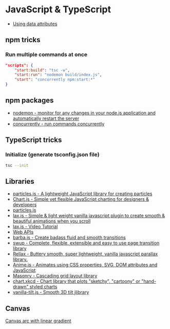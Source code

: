 # JavaScript & TypeScript

- [Using data attributes](https://developer.mozilla.org/en-US/docs/Learn/HTML/Howto/Use_data_attributes)

## npm tricks

### Run multiple commands at once

```json
"scripts": {
    "start:build": "tsc -w",
    "start:run": "nodemon build/index.js",
    "start": "concurrently npm:start:*"
}
```

## npm packages

- [nodemon - monitor for any changes in your node.js application and automatically restart the server](https://github.com/remy/nodemon)
- [concurrently - run commands concurrently](https://github.com/kimmobrunfeldt/concurrently)

## TypeScript tricks

### Initialize (generate tsconfig.json file)

```sh
tsc --init
```

## Libraries

- [particles.js - A lightweight JavaScript library for creating particles](https://github.com/VincentGarreau/particles.js/)
- [Chart.js - Simple yet flexible JavaScript charting for designers & developers](https://www.chartjs.org/)
- [particles.js](https://vincentgarreau.com/particles.js/)
- [lax.js - Simple & light weight vanilla javascript plugin to create smooth & beautiful animations when you scroll](https://github.com/alexfoxy/laxxx)
- [lax.js - Video Tutorial](https://www.youtube.com/watch?v=jaVy3SCibJw&t)
- [Web APIs](https://developer.mozilla.org/en-US/docs/Web/API)
- [barba.js - Create badass fluid and smooth transitions](https://barba.js.org/)
- [swup - Complete, flexible, extensible and easy to use page transition library](https://swup.js.org/)
- [Rellax - Buttery smooth, super lightweight, vanilla javascript parallax library.](https://dixonandmoe.com/rellax/)
- [Anime.js - Animates using CSS properties, SVG, DOM attributes and JavaScript](https://animejs.com/)
- [Masonry - Cascading grid layout library](https://masonry.desandro.com/)
- [chart.xkcd - Chart library that plots "sketchy", "cartoony" or "hand-drawn" styled charts](https://github.com/timqian/chart.xkcd)
- [vanilla-tilt.js - Smooth 3D tilt jlibrary](https://micku7zu.github.io/vanilla-tilt.js/)

## Canvas

[Canvas arc with linear gradient](https://codepen.io/fiatuno/pen/QWWMONE)
